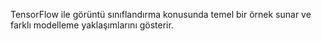 TensorFlow ile görüntü sınıflandırma konusunda temel bir örnek sunar ve farklı modelleme yaklaşımlarını gösterir.







